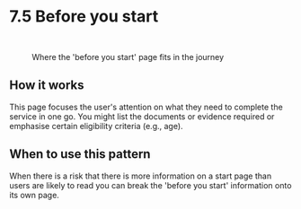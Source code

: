 # 7.5 Before you start

<figure><img src="../../../../.gitbook/assets/Before you start page.png" alt=""><figcaption></figcaption></figure>

<figure><img src="../../../../.gitbook/assets/Before you start.png" alt=""><figcaption><p>Where the 'before you start' page fits in the journey</p></figcaption></figure>

## How it works

This page focuses the user's attention on what they need to complete the service in one go. You might list the documents or evidence required or emphasise certain eligibility criteria (e.g., age).

## **When to use this pattern**

When there is a risk that there is more information on a start page than users are likely to read you can break the 'before you start' information onto its own page.

